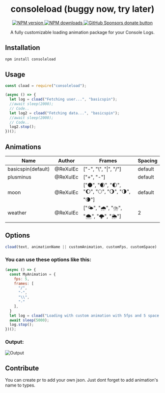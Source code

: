 <div align="center">
  <h1>consoleload (buggy now, try later)</h1>
  <span class="badge-npmversion">
    <a href="https://npmjs.org/package/consoleload" title="View this project on NPM">
      <img src="https://img.shields.io/npm/v/consoleload.svg" alt="NPM version" />
    </a>
  </span>
  <span class="badge-npmdownloads">
    <a href="https://npmjs.org/package/consoleload" title="View this project on NPM">
      <img src="https://img.shields.io/npm/dm/consoleload.svg" alt="NPM downloads" />
    </a>
  </span>
  <span class="badge-githubsponsors">
    <a href="https://github.com/sponsors/rexulec" title="Donate to this project using GitHub Sponsors">
      <img src="https://img.shields.io/badge/github-donate-yellow.svg" alt="GitHub Sponsors donate button" />
    </a>
  </span>
  <br class="badge-separator" />
  <p>A fully customizable loading animation package for your Console Logs.</p>
</div>

## Installation

```bash
npm install consoleload
```

## Usage

```js
const cload = require("consoleload");

(async () => {
  let log = cload("Fetching user...", "basicspin");
  //await sleep(2000);
  // Code..
  let log2 = cload("Fetching data...", "basicspin");
  //await sleep(2000);
  // Code..
  log2.stop();
})();
```

## Animations

| Name    | Author | Frames | Spacing |
| -------- | ------- | ------ | ------ |
| basicspin(default) | @ReXulEc | ["-", "\\", "&#124;", "/"] | default |
| plusminus | @ReXulEc | ["+", "-"] | default |
| moon | @ReXulEc | ["🌑", "🌒", "🌓", "🌔", "🌕", "🌖", "🌗", "🌘"] | default | 
| weather | @ReXulEc |  ["🌤️", "🌧️", "⛈️", "🌨️", "🌩️", "🌦️"] | 2 |

## Options

```js
cload(text, animationName || customAnimation, customFps, customSpace)
```
### You can use these options like this:
```js
(async () => {
  const MyAnimation = {
    fps: 5,
    frames: [
      "/",
      "-",
      "\\",
      "-"
    ],
  }
  let log = cload("Loading with custom animation with 5fps and 5 space..", MyAnimation, null, 5);
  await sleep(5000);
  log.stop();
})();
```

### Output:
<img src="https://i.imgur.com/vFACdGG.gif" alt="Output"/>

## Contribute

You can create pr to add your own json. Just dont forget to add animation's name to types.
